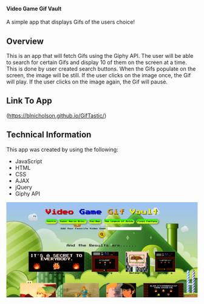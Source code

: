 #### **Video Game Gif Vault**
A simple app that displays Gifs of the users choice!  

## **Overview**
This is an app that will fetch Gifs using the Giphy API.  The user will be able to search for certain Gifs and display 10 of them on the screen at a time.  This is done by user created search buttons.  When the Gifs populate on the screen, the image will be still.  If the user clicks on the image once, the Gif will play.  If the user clicks on the image again, the Gif will pause. 

## **Link To App**
(https://blnicholson.github.io/GifTastic/) 

## **Technical Information**
This app was created by using the following:

* JavaScript
* HTML
* CSS
* AJAX
* jQuery
* Giphy API

![Alt text](assets/image/game.PNG)
